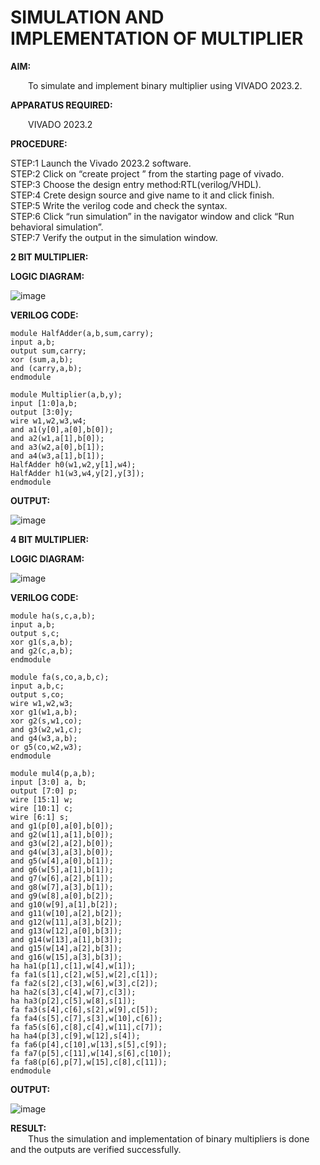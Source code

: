 # SIMULATION AND IMPLEMENTATION OF MULTIPLIER
**AIM:**<br>

&emsp;&emsp;To simulate and implement binary multiplier using VIVADO 2023.2.<br>

**APPARATUS REQUIRED:**<br>

&emsp;&emsp;VIVADO 2023.2<br>

**PROCEDURE:**<br>

 STEP:1 Launch the Vivado 2023.2 software.<br>
 STEP:2 Click on “create project ” from the starting page of vivado.<br>
 STEP:3 Choose the design entry method:RTL(verilog/VHDL).<br>
 STEP:4 Crete design source and give name to it and click finish.<br>
 STEP:5 Write the verilog code and check the syntax.<br>
 STEP:6 Click “run simulation” in the navigator window and click “Run behavioral simulation”.<br>
 STEP:7 Verify the output in the simulation window.<br>



**2 BIT MULTIPLIER:**

**LOGIC DIAGRAM:**
  
![image](https://github.com/navaneethans/VLSI-LAB-EXP-3/assets/6987778/7713750f-65e6-41c0-8082-5005eac4031c)

**VERILOG CODE:**

```
module HalfAdder(a,b,sum,carry);
input a,b;
output sum,carry;
xor (sum,a,b);
and (carry,a,b);
endmodule

module Multiplier(a,b,y);
input [1:0]a,b;
output [3:0]y;
wire w1,w2,w3,w4;
and a1(y[0],a[0],b[0]);
and a2(w1,a[1],b[0]);
and a3(w2,a[0],b[1]);
and a4(w3,a[1],b[1]);
HalfAdder h0(w1,w2,y[1],w4);
HalfAdder h1(w3,w4,y[2],y[3]);
endmodule
```

**OUTPUT:**

![image](https://github.com/SwarnaMallikaPL/VLSI-LAB-EXP-3/assets/160829667/1a721c5c-f47d-4061-9f86-b1aedb05d4b0)

**4 BIT MULTIPLIER:**

**LOGIC DIAGRAM:**

![image](https://github.com/navaneethans/VLSI-LAB-EXP-3/assets/6987778/d95215dd-8cf1-4e08-93cc-96adfdd7fbdc)

**VERILOG CODE:**

```
module ha(s,c,a,b);
input a,b;
output s,c;
xor g1(s,a,b);
and g2(c,a,b);
endmodule

module fa(s,co,a,b,c);
input a,b,c;
output s,co;
wire w1,w2,w3;
xor g1(w1,a,b);
xor g2(s,w1,co);
and g3(w2,w1,c); 
and g4(w3,a,b);
or g5(co,w2,w3);
endmodule

module mul4(p,a,b);
input [3:0] a, b;
output [7:0] p;
wire [15:1] w;
wire [10:1] c;
wire [6:1] s;
and g1(p[0],a[0],b[0]);
and g2(w[1],a[1],b[0]);
and g3(w[2],a[2],b[0]);
and g4(w[3],a[3],b[0]);
and g5(w[4],a[0],b[1]);
and g6(w[5],a[1],b[1]);
and g7(w[6],a[2],b[1]);
and g8(w[7],a[3],b[1]);
and g9(w[8],a[0],b[2]);
and g10(w[9],a[1],b[2]);
and g11(w[10],a[2],b[2]);
and g12(w[11],a[3],b[2]);
and g13(w[12],a[0],b[3]);
and g14(w[13],a[1],b[3]);
and g15(w[14],a[2],b[3]);
and g16(w[15],a[3],b[3]);
ha ha1(p[1],c[1],w[4],w[1]);
fa fa1(s[1],c[2],w[5],w[2],c[1]);
fa fa2(s[2],c[3],w[6],w[3],c[2]);
ha ha2(s[3],c[4],w[7],c[3]);
ha ha3(p[2],c[5],w[8],s[1]);
fa fa3(s[4],c[6],s[2],w[9],c[5]);
fa fa4(s[5],c[7],s[3],w[10],c[6]);
fa fa5(s[6],c[8],c[4],w[11],c[7]);
ha ha4(p[3],c[9],w[12],s[4]);
fa fa6(p[4],c[10],w[13],s[5],c[9]);
fa fa7(p[5],c[11],w[14],s[6],c[10]);
fa fa8(p[6],p[7],w[15],c[8],c[11]);
endmodule
```

**OUTPUT:**

![image](https://github.com/SwarnaMallikaPL/VLSI-LAB-EXP-3/assets/160829667/4aa1b7bc-3e8c-4a89-9232-48deef62a808)

**RESULT:**<br>
&emsp;&emsp;Thus the simulation and implementation of binary multipliers is done and the outputs are verified successfully.





